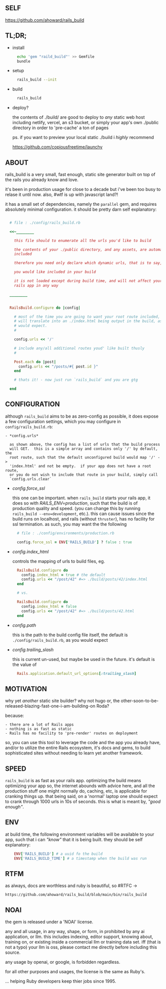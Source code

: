 SELF
----

  https://github.com/ahoward/rails_build

TL;DR;
------

- install

  ```sh
    echo 'gem "raild_build"' >> Gemfile
    bundle
  ```

- setup

  ```sh
    rails_build --init
  ```

- build

  ```sh
    rails_build
  ```

- deploy?

  the contents of ./build/ are good to deploy to *any* static web host
  including netlify, vercel, an s3 bucket, or simply your app's own ./public
  directory in order to 'pre-cache' a ton of pages

  ps. if you want to preview your local static ./build i *highly* recommend

    https://github.com/copiousfreetime/launchy


ABOUT
-----

  rails_build is a very small, fast enough, static site generator built on top
  of the rails you already know and love.

  it's been in production usage for close to a decade but i've been too busy
  to relase it until now.  also, #wtf is up with javascript land?!

  it has a small set of dependencies, namely the `parallel` gem, and requires
  absolutely minimal configuration.  it should be pretty darn self
  explanatory:

  ```ruby

    # file : ./config/rails_build.rb

    <<~________

      this file should to enumerate all the urls you'd like to build

      the contents of your ./public directory, and any assets, are automaticaly
      included

      therefore you need only declare which dynamic urls, that is to say, 'routes'

      you would like included in your build

      it is not loaded except during build time, and will not affect your normal
      rails app in any way

    ________


    RailsBuild.configure do |config|

      # most of the time you are going to want your root route included, which
      # will translate into an ./index.html being output in the build, as you
      # would expect.
      #

      config.urls << '/'

      # include any/all additional routes youd' like built thusly
      #

      Post.each do |post|
        config.urls << "/posts/#{ post.id }"
      end

      # thats it! - now just run `rails_build` and you are gtg

    end

  ```

CONFIGURATION
-------------

  although `rails_build` aims to be as zero-config as possible, it does expose
  a few configuration settings, which you may configure in
  `config/rails_build.rb`:

    - *config.urls*

      as shown above, the config has a list of urls that the build process
      will GET.  this is a simple array and contains only '/' by default, the
      root route, such that the default unconfigured build would map '/' ->
      'index.html' and not be empty.  if your app does not have a root route,
      or you do not wish to include that route in your build, simply call
      `config.urls.clear`


  - *config.force_ssl*

    this one can be important.  when `rails_build` starts your rails app, it
    does so with *RAILS_ENV=production*, such that the build is of production
    quality and speed.  (you can change this by running `rails_build
    --env=development`, etc.).  this can cause issues since the build runs on
    localhost, and rails (without `thruster`), has no facility for ssl
    termination.  as such, you may want the the following

    ```ruby
      # file : ./config/environments/production.rb

      config.force_ssl = ENV['RAILS_BUILD'] ? false : true
    ```

  - *config.index_html*

    controls the mapping of urls to build files, eg.

    ```ruby
      RailsBuild.configure do
        config.index_html = true # the default
        config.urls << "/post/42" #=> ./build/posts/42/index.html
      end

      # vs.

      RailsBuild.configure do
        config.index_html = false
        config.urls << "/post/42" #=> ./build/posts/42.html
      end
    ```

  - *config.path*

    this is the path to the build config file itself, the default is
    `./config/rails_build.rb`, as you would expect

  - *config.trailing_slash*

    this is current un-used, but maybe be used in the future.  it's default is the
    value of

    ```ruby
      Rails.application.default_url_options[:trailing_slash]
    ```

MOTIVATION
----------

  why yet _another_ static site builder?  why not hugo or, the
  other-soon-to-be-released-blazing-fast-one-i-am-building-on Roda?

  because:

    - there are a lot of Rails apps
    - nothing is as fast as static
    - Rails has no facility to 'pre-render' routes on deployment

  so, you can use this tool to leverage the code and the app you already have,
  and/or to utilize the entire Rails ecosystem, it's docs and gems, to build
  sophisticated sites without needing to learn yet another framework.

SPEED
-----

  `rails_build` is as fast as your rails app.  optimizing the build means
  optimizing your app so, the internet abounds with advice here, and all the
  production stuff one might normally do, caching, etc, is applicable for
  cranking things up.  that being said, on a 'normal' laptop one should expect
  to crank through 1000 urls in 10s of seconds.  this is what is meant by,
  _"good enough"_.

ENV
---

  at build time, the following environment variables will be available to your
  app, such that i can _"know"_ that it is being built.  they should be self
  explanatory:

  ```ruby
      ENV['RAILS_BUILD'] # a uuid fo the build
      ENV['RAILS_BUILD_TIME'] # a timestamp when the build was run

  ```

RTFM
----

  as always, docs are worthless and ruby is beautiful, so #RTFC ->

    https://github.com/ahoward/rails_build/blob/main/bin/rails_build


NOAI
----
  the gem is released under a 'NOAI' license.

  any and all usage, in any way, shape, or form, in prohibited by any ai
  application, or llm.  this includes indexing, editor support, knowing about,
  training on, or existing inside a commercial llm or training data set.  iff
  (that is not a typo) your llm is oss, please contact me directly before
  including this source.

  any usage by openai, or google, is forbidden regardless.

  for all other purposes and usages, the license is the same as Ruby's.

  ... helping Ruby developers keep thier jobs since 1995.
